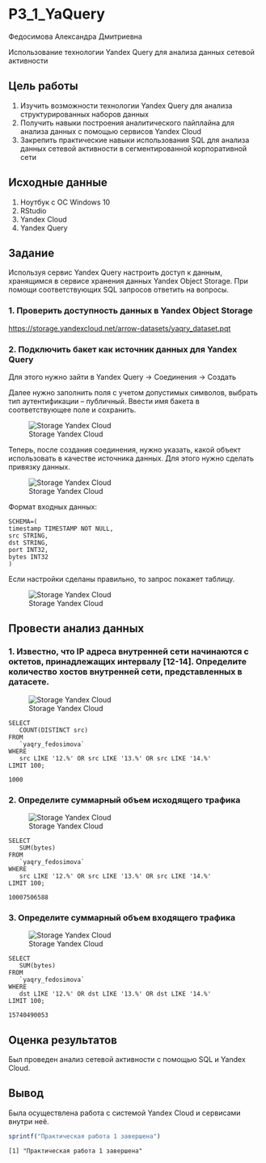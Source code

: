 # P3_1_YaQuery
Федосимова Александра Дмитриевна

Использование технологии Yandex Query для анализа данных сетевой
активности

## Цель работы

1.  Изучить возможности технологии Yandex Query для анализа
    структурированных наборов данных
2.  Получить навыки построения аналитического пайплайна для анализа
    данных с помощью сервисов Yandex Cloud
3.  Закрепить практические навыки использования SQL для анализа данных
    сетевой активности в сегментированной корпоративной сети

## Исходные данные

1.  Ноутбук с ОС Windows 10
2.  RStudio
3.  Yandex Cloud
4.  Yandex Query

## Задание

Используя сервис Yandex Query настроить доступ к данным, хранящимся в
сервисе хранения данных Yandex Object Storage. При помощи
соответствующих SQL запросов ответить на вопросы.

### 1. Проверить доступность данных в Yandex Object Storage

https://storage.yandexcloud.net/arrow-datasets/yaqry_dataset.pqt

### 2. Подключить бакет как источник данных для Yandex Query

Для этого нужно зайти в Yandex Query -\> Соединения -\> Создать

Далее нужно заполнить поля с учетом допустимых символов, выбрать тип
аутентификации – публичный. Ввести имя бакета в соответствующее поле и
сохранить.

<figure>
<img src="img/1.jpg" alt="Storage Yandex Cloud" />
<figcaption aria-hidden="true">Storage Yandex Cloud</figcaption>
</figure>

Теперь, после создания соединения, нужно указать, какой объект
использовать в качестве источника данных. Для этого нужно сделать
привязку данных.

<figure>
<img src="img/2.jpg" alt="Storage Yandex Cloud" />
<figcaption aria-hidden="true">Storage Yandex Cloud</figcaption>
</figure>

Формат входных данных:

    SCHEMA=(
    timestamp TIMESTAMP NOT NULL,
    src STRING,
    dst STRING,
    port INT32,
    bytes INT32
    )

Если настройки сделаны правильно, то запрос покажет таблицу.

<figure>
<img src="img/3.jpg" alt="Storage Yandex Cloud" />
<figcaption aria-hidden="true">Storage Yandex Cloud</figcaption>
</figure>

## Провести анализ данных

### 1. Известно, что IP адреса внутренней сети начинаются с октетов, принадлежащих интервалу \[12-14\]. Определите количество хостов внутренней сети, представленных в датасете.

<figure>
<img src="img/4.jpg" alt="Storage Yandex Cloud" />
<figcaption aria-hidden="true">Storage Yandex Cloud</figcaption>
</figure>

    SELECT
       COUNT(DISTINCT src)
    FROM
       `yaqry_fedosimova`
    WHERE
       src LIKE '12.%' OR src LIKE '13.%' OR src LIKE '14.%' 
    LIMIT 100;

`1000`

### 2. Определите суммарный объем исходящего трафика

<figure>
<img src="img/5.jpg" alt="Storage Yandex Cloud" />
<figcaption aria-hidden="true">Storage Yandex Cloud</figcaption>
</figure>

    SELECT
       SUM(bytes)
    FROM
       `yaqry_fedosimova`
    WHERE
       src LIKE '12.%' OR src LIKE '13.%' OR src LIKE '14.%' 
    LIMIT 100;

`10007506588`

### 3. Определите суммарный объем входящего трафика

<figure>
<img src="img/6.jpg" alt="Storage Yandex Cloud" />
<figcaption aria-hidden="true">Storage Yandex Cloud</figcaption>
</figure>

    SELECT
       SUM(bytes)
    FROM
       `yaqry_fedosimova`
    WHERE
       dst LIKE '12.%' OR dst LIKE '13.%' OR dst LIKE '14.%' 
    LIMIT 100;

`15740490053`

## Оценка результатов

Был проведен анализ сетевой активности с помощью SQL и Yandex Cloud.

## Вывод

Была осуществлена работа с системой Yandex Cloud и сервисами внутри неё.

``` r
sprintf("Практическая работа 1 завершена")
```

    [1] "Практическая работа 1 завершена"
